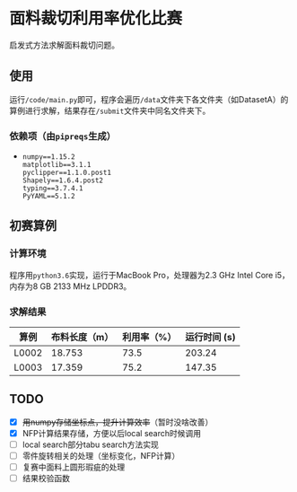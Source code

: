 # 面料裁切利用率优化比赛

启发式方法求解面料裁切问题。

## 使用

运行`/code/main.py`即可，程序会遍历`/data`文件夹下各文件夹（如DatasetA）的算例进行求解，结果存在`/submit`文件夹中同名文件夹下。

### 依赖项（由`pipreqs`生成）

- ```
  numpy==1.15.2
  matplotlib==3.1.1
  pyclipper==1.1.0.post1
  Shapely==1.6.4.post2
  typing==3.7.4.1
  PyYAML==5.1.2
  ```

## 初赛算例

### 计算环境

程序用`python3.6`实现，运行于MacBook Pro，处理器为2.3 GHz Intel Core i5，内存为8 GB 2133 MHz LPDDR3。

### 求解结果

| 算例  | 布料长度（m） | 利用率（%） | 运行时间 (s) |
| ----- | ------------- | ----------- | ------------ |
| L0002 | 18.753        | 73.5        | 203.24       |
| L0003 | 17.359        | 75.2        | 147.35       |

## TODO

- [x] ~~用numpy存储坐标点，提升计算效率~~（暂时没啥改善）
- [x] NFP计算结果存储，方便以后local search时候调用
- [ ] local search部分tabu search方法实现
- [ ] 零件旋转相关的处理（坐标变化，NFP计算）
- [ ] 复赛中面料上圆形瑕疵的处理
- [ ] 结果校验函数